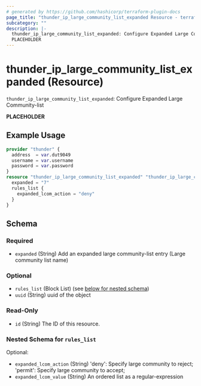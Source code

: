 ```yaml
---
# generated by https://github.com/hashicorp/terraform-plugin-docs
page_title: "thunder_ip_large_community_list_expanded Resource - terraform-provider-thunder"
subcategory: ""
description: |-
  thunder_ip_large_community_list_expanded: Configure Expanded Large Community-list
  PLACEHOLDER
---
```


# thunder_ip_large_community_list_expanded (Resource)

`thunder_ip_large_community_list_expanded`: Configure Expanded Large Community-list

__PLACEHOLDER__

## Example Usage

```terraform
provider "thunder" {
  address  = var.dut9049
  username = var.username
  password = var.password
}
resource "thunder_ip_large_community_list_expanded" "thunder_ip_large_community_list_expanded" {
  expanded = "7"
  rules_list {
    expanded_lcom_action = "deny"
  }
}
```

<!-- schema generated by tfplugindocs -->
## Schema

### Required

- `expanded` (String) Add an expanded large community-list entry (Large community list name)

### Optional

- `rules_list` (Block List) (see [below for nested schema](#nestedblock--rules_list))
- `uuid` (String) uuid of the object

### Read-Only

- `id` (String) The ID of this resource.

<a id="nestedblock--rules_list"></a>
### Nested Schema for `rules_list`

Optional:

- `expanded_lcom_action` (String) 'deny': Specify large community to reject; 'permit': Specify large community to accept;
- `expanded_lcom_value` (String) An ordered list as a regular-expression


